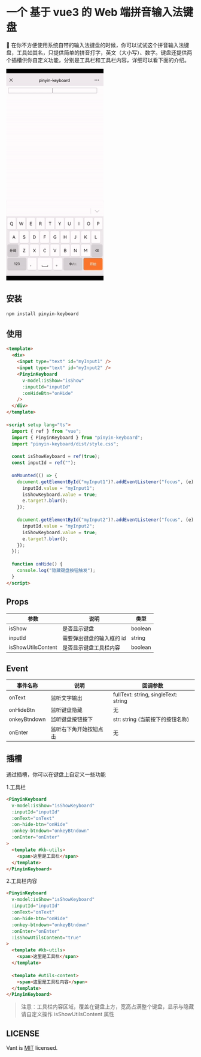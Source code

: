 # 一个 基于 vue3 的 Web 端拼音输入法键盘

🚀 在你不方便使用系统自带的输入法键盘的时候，你可以试试这个拼音输入法键盘，工具如其名，只提供简单的拼音打字，英文（大小写）、数字。键盘还提供两个插槽供你自定义功能，分别是工具栏和工具栏内容，详细可以看下面的介绍。

![预览](./docs//preview001.gif)

## 安装

```js
npm install pinyin-keyboard
```

## 使用

```html
<template>
  <div>
    <input type="text" id="myInput1" />
    <input type="text" id="myInput2" />
    <PinyinKeyboard
      v-model:isShow="isShow"
      :inputId="inputId"
      :onHideBtn="onHide"
    />
  </div>
</template>

<script setup lang="ts">
  import { ref } from "vue";
  import { PinyinKeyboard } from "pinyin-keyboard";
  import "pinyin-keyboard/dist/style.css";

  const isShowKeyboard = ref(true);
  const inputId = ref("");

  onMounted(() => {
    document.getElementById("myInput1")?.addEventListener("focus", (e) => {
      inputId.value = "myInput1";
      isShowKeyboard.value = true;
      e.target?.blur();
    });

    document.getElementById("myInput2")?.addEventListener("focus", (e) => {
      inputId.value = "myInput2";
      isShowKeyboard.value = true;
      e.target?.blur();
    });
  });

  function onHide() {
    console.log("隐藏键盘按钮触发");
  }
</script>
```

## Props

| 参数               | 说明                      | 类型    |
| ------------------ | ------------------------- | ------- |
| isShow             | 是否显示键盘              | boolean |
| inputId            | 需要弹出键盘的输入框的 id | string  |
| isShowUtilsContent | 是否显示键盘工具栏内容    | boolean |

## Event

| 事件名称     | 说明                   | 回调参数                             |
| ------------ | ---------------------- | ------------------------------------ |
| onText       | 监听文字输出           | fullText: string, singleText: string |
| onHideBtn    | 监听键盘隐藏           | 无                                   |
| onkeyBtndown | 监听键盘按钮按下       | str: string (当前按下的按钮名称)     |
| onEnter      | 监听右下角开始按钮点击 | 无                                   |

## 插槽

通过插槽，你可以在键盘上自定义一些功能

1.工具栏

```html
<PinyinKeyboard
  v-model:isShow="isShowKeyboard"
  :inputId="inputId"
  :onText="onText"
  :on-hide-btn="onHide"
  :onkey-btndown="onkeyBtndown"
  :onEnter="onEnter"
>
  <template #kb-utils>
    <span>这里是工具栏</span>
  </template>
</PinyinKeyboard>
```

2.工具栏内容

```html
<PinyinKeyboard
  v-model:isShow="isShowKeyboard"
  :inputId="inputId"
  :onText="onText"
  :on-hide-btn="onHide"
  :onkey-btndown="onkeyBtndown"
  :onEnter="onEnter"
  :isShowUtilsContent="true"
>
  <template #kb-utils>
    <span>这里是工具栏</span>
  </template>

  <template #utils-content>
    <span>这里是工具栏内容</span>
  </template>
</PinyinKeyboard>
```

> 注意：工具栏内容区域，覆盖在键盘上方，宽高占满整个键盘，显示与隐藏请自定义操作 isShowUtilsContent 属性

## LICENSE

Vant is [MIT](https://github.com/youzan/vant/blob/main/LICENSE) licensed.
